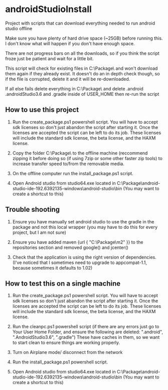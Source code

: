 # androidStudioInstall
Project with scripts that can download everything needed to run android studio offline

Make sure you have plenty of hard drive space (~25GB) before running this. I don't know what will happen if you don't have enough space.

There are not progress bars on all the downloads, so if you think the script froze just be patient and wait for a little bit.

This script will check for existing files in C:\Package\ and won't download them again if they already exist. It doesn't do an in depth check though, so if the file is corrupted, delete it and it will be re-downloaded.

If all else fails delete everything in C:\Package\ and delete .android .androidStudio3.6 and .gradle inside of USER_HOME
then re-run the script

## How to use this project
1. Run the create_package.ps1 powershell script. You will have to accept sdk licenses so don't just abandon the script after starting it. Once the licenses are accepted the script can be left to do its job. These licenses will include the standard sdk license, the beta license, and the HAXM license.

2. Copy the folder C:\Package\ to the offline machine (reccommend zipping it before doing so (if using 7zip or some other faster zip tools) to increase transfer speed to/from the removable media.

3. On the offline computer run the install_package.ps1 script.

4. Open Android studio from studio64.exe located in C:\Package\android-studio-ide-192.6392135-windows\android-studio\bin
  (You may want to create a shortcut to this)
  
## Trouble shooting
1. Ensure you have manually set android studio to use the gradle in the package and not this local wrapper (you may have to do this for every project, but I am not sure)

2. Ensure you have added maven {url { "C:\\Package\\m2" }} to the repositories section and removed google() and jcenter()

3. Check that the application is using the right version of dependencies. (I've noticed that I sometimes need to upgrade to appcompat-1.1, because sometimes it defaults to 1.02)

## How to test this on a single machine

1. Run the create_package.ps1 powershell script. You will have to accept sdk licenses so don't just abandon the script after starting it. Once the licenses are accepted the script can be left to do its job. These licenses will include the standard sdk license, the beta license, and the HAXM license.


2. Run the cleanpc.ps1 powershell script (if there are any errors just go to Your User Home Folder, and ensure the following are deleted: ".android", ".AndroidStudio3.6", ".gradle")
These have caches in them, so we want to start clean to ensure things are working properly.

3. Turn on Airplane mode/ disconnect from the network

4. Run the install_package.ps1 powershell script.

5. Open Android studio from studio64.exe located in C:\Package\android-studio-ide-192.6392135-windows\android-studio\bin
  (You may want to create a shortcut to this)
